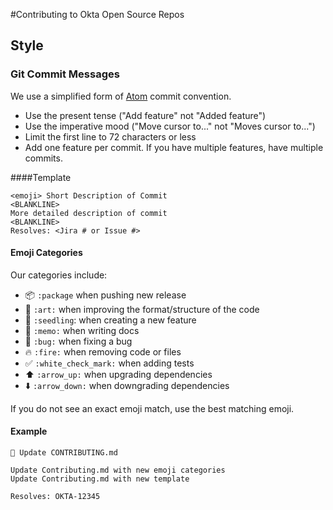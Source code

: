 #Contributing to Okta Open Source Repos

## Style

### Git Commit Messages

We use a simplified form of [Atom](https://github.com/atom/atom/blob/master/CONTRIBUTING.md#git-commit-messages) commit convention.

  * Use the present tense ("Add feature" not "Added feature")
  * Use the imperative mood ("Move cursor to..." not "Moves cursor to...")
  * Limit the first line to 72 characters or less
  * Add one feature per commit. If you have multiple features, have multiple commits.
  
####Template

    <emoji> Short Description of Commit
    <BLANKLINE>
    More detailed description of commit
    <BLANKLINE>
    Resolves: <Jira # or Issue #>

#### Emoji Categories
Our categories include:
  * :package: `:package` when pushing new release
  * :art: `:art:` when improving the format/structure of the code
  * :seedling: `:seedling`: when creating a new feature
  * :memo: `:memo:` when writing docs
  * :bug: `:bug:` when fixing a bug
  * :fire: `:fire:` when removing code or files
  * :white_check_mark: `:white_check_mark:` when adding tests
  * :arrow_up: `:arrow_up:` when upgrading dependencies
  * :arrow_down: `:arrow_down:` when downgrading dependencies
    
If you do not see an exact emoji match, use the best matching emoji.

#### Example
    📝 Update CONTRIBUTING.md

    Update Contributing.md with new emoji categories
    Update Contributing.md with new template 
    
    Resolves: OKTA-12345

